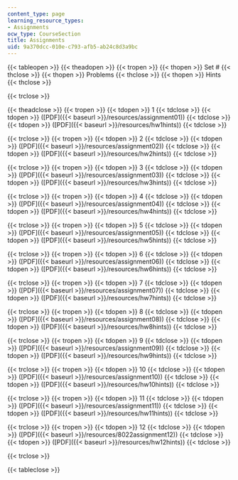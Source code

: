 ```yaml
---
content_type: page
learning_resource_types:
- Assignments
ocw_type: CourseSection
title: Assignments
uid: 9a370dcc-010e-c793-afb5-ab24c8d3a9bc
---
```


{{< tableopen >}}
{{< theadopen >}}
{{< tropen >}}
{{< thopen >}}
Set #
{{< thclose >}}
{{< thopen >}}
Problems
{{< thclose >}}
{{< thopen >}}
Hints
{{< thclose >}}

{{< trclose >}}

{{< theadclose >}}
{{< tropen >}}
{{< tdopen >}}
1
{{< tdclose >}}
{{< tdopen >}}
([PDF]({{< baseurl >}}/resources/assignment01))
{{< tdclose >}}
{{< tdopen >}}
([PDF]({{< baseurl >}}/resources/hw1hints))
{{< tdclose >}}

{{< trclose >}}
{{< tropen >}}
{{< tdopen >}}
2
{{< tdclose >}}
{{< tdopen >}}
([PDF]({{< baseurl >}}/resources/assignment02))
{{< tdclose >}}
{{< tdopen >}}
([PDF]({{< baseurl >}}/resources/hw2hints))
{{< tdclose >}}

{{< trclose >}}
{{< tropen >}}
{{< tdopen >}}
3
{{< tdclose >}}
{{< tdopen >}}
([PDF]({{< baseurl >}}/resources/assignment03))
{{< tdclose >}}
{{< tdopen >}}
([PDF]({{< baseurl >}}/resources/hw3hints))
{{< tdclose >}}

{{< trclose >}}
{{< tropen >}}
{{< tdopen >}}
4
{{< tdclose >}}
{{< tdopen >}}
([PDF]({{< baseurl >}}/resources/assignment04))
{{< tdclose >}}
{{< tdopen >}}
([PDF]({{< baseurl >}}/resources/hw4hints))
{{< tdclose >}}

{{< trclose >}}
{{< tropen >}}
{{< tdopen >}}
5
{{< tdclose >}}
{{< tdopen >}}
([PDF]({{< baseurl >}}/resources/assignment05))
{{< tdclose >}}
{{< tdopen >}}
([PDF]({{< baseurl >}}/resources/hw5hints))
{{< tdclose >}}

{{< trclose >}}
{{< tropen >}}
{{< tdopen >}}
6
{{< tdclose >}}
{{< tdopen >}}
([PDF]({{< baseurl >}}/resources/assignment06))
{{< tdclose >}}
{{< tdopen >}}
([PDF]({{< baseurl >}}/resources/hw6hints))
{{< tdclose >}}

{{< trclose >}}
{{< tropen >}}
{{< tdopen >}}
7
{{< tdclose >}}
{{< tdopen >}}
([PDF]({{< baseurl >}}/resources/assignment07))
{{< tdclose >}}
{{< tdopen >}}
([PDF]({{< baseurl >}}/resources/hw7hints))
{{< tdclose >}}

{{< trclose >}}
{{< tropen >}}
{{< tdopen >}}
8
{{< tdclose >}}
{{< tdopen >}}
([PDF]({{< baseurl >}}/resources/assignment08))
{{< tdclose >}}
{{< tdopen >}}
([PDF]({{< baseurl >}}/resources/hw8hints))
{{< tdclose >}}

{{< trclose >}}
{{< tropen >}}
{{< tdopen >}}
9
{{< tdclose >}}
{{< tdopen >}}
([PDF]({{< baseurl >}}/resources/assignment09))
{{< tdclose >}}
{{< tdopen >}}
([PDF]({{< baseurl >}}/resources/hw9hints))
{{< tdclose >}}

{{< trclose >}}
{{< tropen >}}
{{< tdopen >}}
10
{{< tdclose >}}
{{< tdopen >}}
([PDF]({{< baseurl >}}/resources/assignment10))
{{< tdclose >}}
{{< tdopen >}}
([PDF]({{< baseurl >}}/resources/hw10hints))
{{< tdclose >}}

{{< trclose >}}
{{< tropen >}}
{{< tdopen >}}
11
{{< tdclose >}}
{{< tdopen >}}
([PDF]({{< baseurl >}}/resources/assignment11))
{{< tdclose >}}
{{< tdopen >}}
([PDF]({{< baseurl >}}/resources/hw11hints))
{{< tdclose >}}

{{< trclose >}}
{{< tropen >}}
{{< tdopen >}}
12
{{< tdclose >}}
{{< tdopen >}}
([PDF]({{< baseurl >}}/resources/8022assignment12))
{{< tdclose >}}
{{< tdopen >}}
([PDF]({{< baseurl >}}/resources/hw12hints))
{{< tdclose >}}

{{< trclose >}}

{{< tableclose >}}